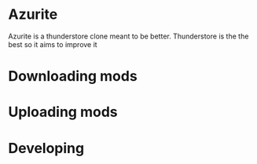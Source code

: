 # Azurite
Azurite is a thunderstore clone meant to be better. Thunderstore is the the best so it aims to improve it

# Downloading mods

# Uploading mods

# Developing
